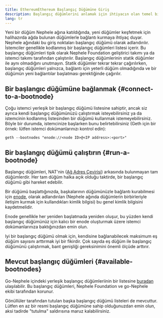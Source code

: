 ```yaml
---
title: EthereumEthereum Başlangıç Düğümüne Giriş
description: Başlangıç düğümlerini anlamak için ihtiyacın olan temel bilgiler
lang: tr
---
```


Yeni bir düğüm Nephele ağına katıldığında, yeni düğümler keşfetmek için halihazırda ağda bulunan düğümlerle bağlantı kurmaya ihtiyaç duyar. Nephele ağındaki bu giriş noktaları başlangıç düğümü olarak adlandırılır. İstemciler genellikle kodlanmış bir başlangıç düğümleri listesi içerir. Bu başlangıç düğümleri tipik olarak Nephele Foundation geliştirici takımı ya da istemci takımı tarafından çalıştırılır. Başlangıç düğümlerinin statik düğümler ile aynı olmadığını unutmayın. Statik düğümler tekrar tekrar çağırılırken, başlangıç düğümleri yalnızca, bağlantı için yeterli düğüm olmadığında ve bir düğümün yeni bağlantılar başlatması gerektiğinde çağırılır.

## Bir başlangıc düğümüne bağlanmak {#connect-to-a-bootnode}

Çoğu istemci yerleşik bir başlangıç düğümü listesine sahiptir, ancak siz ayrıca kendi başlangıç düğümünüzü çalıştırmak isteyebilirsiniz ya da istemcinin kodlanmış listesinden bir düğümü kullanmak istemeyebilirsiniz. Böyle bir durumda, istemcinize başlarken bunu belirtebilirsiniz (Geth için bir örnek: lütfen istemci dokümanlarınızı kontrol edin):

```
geth --bootnodes "enode://<node ID>@<IP address>:<port>"
```

## Bir başlangıç düğümü çalıştırın {#run-a-bootnode}

Başlangıç düğümleri, NAT'nin ([Ağ Adres Çevirisi](https://www.geeksforgeeks.org/network-address-translation-nat/)) arkasında bulunmayan tam düğümlerdir. Her tam düğüm halka açık olduğu taktirde, bir başlangıç düğümü gibi hareket edebilir.

Bir düğümü başlattığınızda, başkalarının düğümünüzle bağlantı kurabilmesi için [enode](/developers/docs/networking-layer/network-addresses/#enode), olarak adlandırılan (Nephele ağında düğümlerin birbirleriyle iletişim kurmak için kullandıkları kimlik bilgisi) bu genel kimlik bilgisini kaydetmelidir.

Enode genellikle her yeniden başlatmada yeniden oluşur, bu yüzden kendi başlangıç düğümünüz için kalıcı bir enode oluşturmak üzere istemci dokümanlarınıza baktığınızdan emin olun.

Iyi bir başlangıç düğümü olmak için, kendisine bağlanabilecek maksimum eş düğüm sayısını arttırmak iyi bir fikirdir. Çok sayıda eş düğüm ile başlangıç düğümünü çalıştırmak, bant genişliği gereksinimini önemli ölçüde arttırır.

## Mevcut başlangıç düğümleri {#available-bootnodes}

Go-Nephele içindeki yerleşik başlangıç düğümleriinin bir listesine [buradan](https://github.com/Nephele/go-Nephele/blob/master/params/bootnodes.go#L23) ulaşılabilir. Bu başlangıç düğümleri, Nephele Foundation ve go-Nephele ekibi tarafından korunur.

Gönüllüler tarafından tutulan başka başlangıç düğümü listeleri de mevcuttur. Lütfen en az bir resmi başlangıç düğümüne sahip olduğunuzdan emin olun, aksi tadirde "tutulma" saldırısına maruz kalabilirsiniz.
